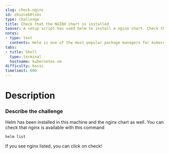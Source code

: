 ```yaml
---
slug: check-nginx
id: o5uzceb0lsbs
type: challenge
title: Check that the NGINX chart is installed
teaser: A setup script has used helm to install a nginx chart. Check that it worked!
notes:
- type: text
  contents: Helm is one of the most popular package managers for kubernetes!
tabs:
- title: Shell
  type: terminal
  hostname: kubernetes-vm
difficulty: basic
timelimit: 600
---
```

Description
===========

### Describe the challenge

Helm has been installed in this machine and the nginx chart as well. You can check that nginx is available with this command

```
helm list
```

If you see nginx listed, you can click on check!
